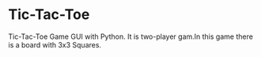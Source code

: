 # Tic-Tac-Toe
Tic-Tac-Toe Game GUI with Python. It is two-player gam.In this game there is a board with 3x3 Squares.
